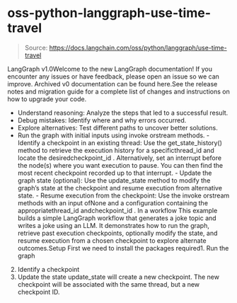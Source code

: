 # oss-python-langgraph-use-time-travel

> Source: https://docs.langchain.com/oss/python/langgraph/use-time-travel

LangGraph v1.0Welcome to the new LangGraph documentation! If you encounter any issues or have feedback, please open an issue so we can improve. Archived v0 documentation can be found here.See the release notes and migration guide for a complete list of changes and instructions on how to upgrade your code.
- Understand reasoning: Analyze the steps that led to a successful result.
- Debug mistakes: Identify where and why errors occurred.
- Explore alternatives: Test different paths to uncover better solutions.
- Run the graph with initial inputs using
invoke
orstream
methods. - Identify a checkpoint in an existing thread: Use the
get_state_history()
method to retrieve the execution history for a specificthread_id
and locate the desiredcheckpoint_id
. Alternatively, set an interrupt before the node(s) where you want execution to pause. You can then find the most recent checkpoint recorded up to that interrupt. - Update the graph state (optional): Use the
update_state
method to modify the graph’s state at the checkpoint and resume execution from alternative state. - Resume execution from the checkpoint: Use the
invoke
orstream
methods with an input ofNone
and a configuration containing the appropriatethread_id
andcheckpoint_id
.
In a workflow
This example builds a simple LangGraph workflow that generates a joke topic and writes a joke using an LLM. It demonstrates how to run the graph, retrieve past execution checkpoints, optionally modify the state, and resume execution from a chosen checkpoint to explore alternate outcomes.Setup
First we need to install the packages required1. Run the graph
2. Identify a checkpoint
3. Update the state
update_state
will create a new checkpoint. The new checkpoint will be associated with the same thread, but a new checkpoint ID.